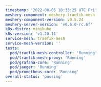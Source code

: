 ```yaml
---
timestamp: '2022-08-05 18:33:25 UTC Fri'
meshery-component: meshery-traefik-mesh
meshery-component-version: v0.5.24
meshery-server-version: 'v0.6.0-rc.6f'
k8s-distro: minikube
k8s-version: 'v1.20.11'
service-mesh: traefik-mesh
service-mesh-version: ''
tests:
  pod/traefik-mesh-controller: 'Running'
  pod/traefik-mesh-proxy: 'Running'
  pod/grafana-core: 'Running'
  pod/jaeger: 'Running'
  pod/prometheus-core: 'Running'
overall-status: 'passing'
---
```

